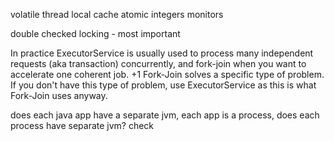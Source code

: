 volatile
thread local cache
atomic integers
monitors

double checked locking - most important


In practice ExecutorService is usually used to process many independent requests (aka transaction) concurrently, and fork-join when you want to accelerate one coherent job. +1 Fork-Join solves a specific type of problem. If you don't have this type of problem, use ExecutorService as this is what Fork-Join uses anyway.


does each java app have a separate jvm, each app is a process, does each process have separate jvm? check
